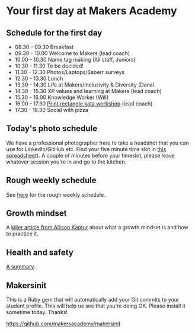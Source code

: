 # Your first day at Makers Academy

## Schedule for the first day

* 08.30 - 09.30 Breakfast
* 09.30 - 10.00 Welcome to Makers (lead coach)
* 10.00 - 10.30 Name tag making (All staff, Juniors)
* 10.30 - 11.30 To be decided!
* 11.30 - 12.30 Photos/Laptops/Saberr surveys
* 12.30 - 13.30 Lunch
* 13.30 - 14.30 Life at Makers/Inclusivity & Diversity (Dana)
* 14.30 - 15.30 XP values and learning at Makers (lead coach)
* 15.30 - 16.00 Knowledge Worker (Will)
* 16.00 - 17.30 [Print rectangle kata workshop](https://github.com/makersacademy/course/blob/master/boris_bikes/print_a_rectangle_kata.md) (lead coach)
* 17.30 - 18.30 Social with pizza

## Today's photo schedule

We have a professional photographer here to take a headshot that you can use for LinkedIn/GitHub etc. Find your five minute time slot in [this spreadsheet](https://docs.google.com/spreadsheets/d/1L1IfBWvLyQGKREQew6XyYsXrvTYioa5yq3V61wWKims/edit?usp=sharing)).  A couple of minutes before your timeslot, please leave whatever session you're in and go to the kitchen.

## Rough weekly schedule

See [here](./example_schedule.md) for the rough weekly schedule.

## Growth mindset

A [killer article from Allison Kaptur](http://akaptur.com/blog/2015/10/10/effective-learning-strategies-for-programmers/) about what a growth mindset is and how to practice it.

## Health and safety

[A summary](https://github.com/makersacademy/course/blob/master/pills/health_and_safety.md).

## Makersinit

This is a Ruby gem that will automatically add your Git commits to your student profile.  This will help us see that you're doing OK.  Please install it sometime today.  Thanks!

https://github.com/makersacademy/makersinit
